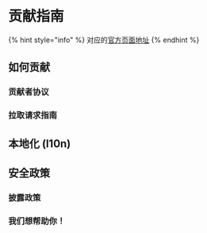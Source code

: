 # 贡献指南

{% hint style="info" %}
对应的[官方页面地址](https://contributing.bitwarden.com/contributing/)
{% endhint %}

## 如何贡献 <a href="#how-to-contribute" id="how-to-contribute"></a>

### 贡献者协议 <a href="#contributor-agreement" id="contributor-agreement"></a>

### 拉取请求指南 <a href="#pull-request-guidelines" id="pull-request-guidelines"></a>

## 本地化 (l10n) <a href="#localization-l10n" id="localization-l10n"></a>

## 安全政策 <a href="#security-policy" id="security-policy"></a>

### 披露政策 <a href="#disclosure-policy" id="disclosure-policy"></a>

### 我们想帮助你！ <a href="#we-want-to-help-you" id="we-want-to-help-you"></a>
